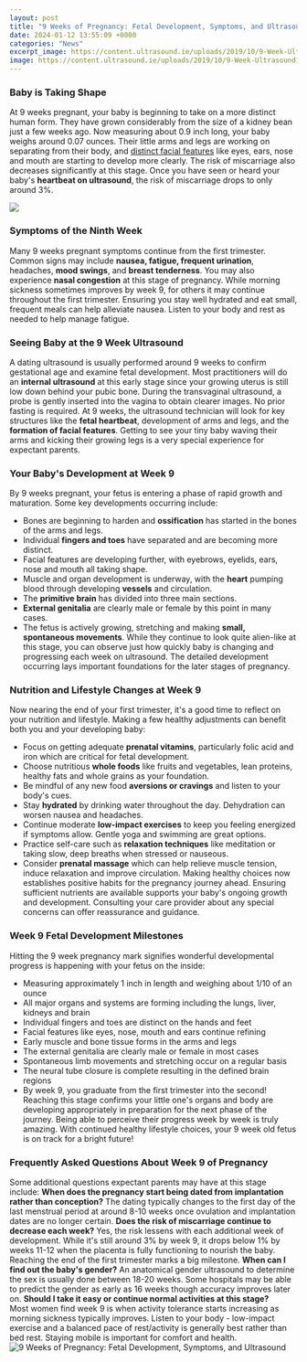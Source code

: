 ```yaml
---
layout: post
title: "9 Weeks of Pregnancy: Fetal Development, Symptoms, and Ultrasound"
date: 2024-01-12 13:55:09 +0000
categories: "News"
excerpt_image: https://content.ultrasound.ie/uploads/2019/10/9-Week-Ultrasound1.png
image: https://content.ultrasound.ie/uploads/2019/10/9-Week-Ultrasound1.png
---
```


### Baby is Taking Shape
At 9 weeks pregnant, your baby is beginning to take on a more distinct human form. They have grown considerably from the size of a kidney bean just a few weeks ago. Now measuring about 0.9 inch long, your baby weighs around 0.07 ounces. Their little arms and legs are working on separating from their body, and [distinct facial features](https://store.fi.io.vn/funny-its-a-doberman-not-shark-dog-owner) like eyes, ears, nose and mouth are starting to develop more clearly. The risk of miscarriage also decreases significantly at this stage. Once you have seen or heard your baby's **heartbeat on ultrasound**, the risk of miscarriage drops to only around 3%.

![](https://www.babiescarrier.com/wp-content/uploads/2018/09/9-weeks-pregnant-baby-development-info-graphic.jpg)
### Symptoms of the Ninth Week
Many 9 weeks pregnant symptoms continue from the first trimester. Common signs may include **nausea, fatigue, frequent urination**, headaches, **mood swings**, and **breast tenderness**. You may also experience **nasal congestion** at this stage of pregnancy. While morning sickness sometimes improves by week 9, for others it may continue throughout the first trimester. Ensuring you stay well hydrated and eat small, frequent meals can help alleviate nausea. Listen to your body and rest as needed to help manage fatigue.
### Seeing Baby at the 9 Week Ultrasound
A dating ultrasound is usually performed around 9 weeks to confirm gestational age and examine fetal development. Most practitioners will do an **internal ultrasound** at this early stage since your growing uterus is still low down behind your pubic bone. During the transvaginal ultrasound, a probe is gently inserted into the vagina to obtain clearer images. No prior fasting is required. At 9 weeks, the ultrasound technician will look for key structures like the **fetal heartbeat**, development of arms and legs, and the **formation of facial features**. Getting to see your tiny baby waving their arms and kicking their growing legs is a very special experience for expectant parents.
### Your Baby's Development at Week 9   
By 9 weeks pregnant, your fetus is entering a phase of rapid growth and maturation. Some key developments occurring include:
- Bones are beginning to harden and **ossification** has started in the bones of the arms and legs.  
- Individual **fingers and toes** have separated and are becoming more distinct.
- Facial features are developing further, with eyebrows, eyelids, ears, nose and mouth all taking shape.
- Muscle and organ development is underway, with the **heart** pumping blood through developing **vessels** and circulation.
- The **primitive brain** has divided into three main sections.
- **External genitalia** are clearly male or female by this point in many cases.
- The fetus is actively growing, stretching and making **small, spontaneous movements**.
While they continue to look quite alien-like at this stage, you can observe just how quickly baby is changing and progressing each week on ultrasound. The detailed development occurring lays important foundations for the later stages of pregnancy.
### Nutrition and Lifestyle Changes at Week 9
Now nearing the end of your first trimester, it's a good time to reflect on your nutrition and lifestyle. Making a few healthy adjustments can benefit both you and your developing baby:
- Focus on getting adequate **prenatal vitamins**, particularly folic acid and iron which are critical for fetal development.
- Choose nutritious **whole foods** like fruits and vegetables, lean proteins, healthy fats and whole grains as your foundation. 
- Be mindful of any new food **aversions or cravings** and listen to your body's cues.
- Stay **hydrated** by drinking water throughout the day. Dehydration can worsen nausea and headaches.
- Continue moderate **low-impact exercises** to keep you feeling energized if symptoms allow. Gentle yoga and swimming are great options.
- Practice self-care such as **relaxation techniques** like meditation or taking slow, deep breaths when stressed or nauseous.
- Consider **prenatal massage** which can help relieve muscle tension, induce relaxation and improve circulation.
Making healthy choices now establishes positive habits for the pregnancy journey ahead. Ensuring sufficient nutrients are available supports your baby's ongoing growth and development. Consulting your care provider about any special concerns can offer reassurance and guidance.
### Week 9 Fetal Development Milestones
Hitting the 9 week pregnancy mark signifies wonderful developmental progress is happening with your fetus on the inside:
- Measuring approximately 1 inch in length and weighing about 1/10 of an ounce
- All major organs and systems are forming including the lungs, liver, kidneys and brain 
- Individual fingers and toes are distinct on the hands and feet
- Facial features like eyes, nose, mouth and ears continue refining
- Early muscle and bone tissue forms in the arms and legs
- The external genitalia are clearly male or female in most cases  
- Spontaneous limb movements and stretching occur on a regular basis
- The neural tube closure is complete resulting in the defined brain regions
- By week 9, you graduate from the first trimester into the second!
Reaching this stage confirms your little one's organs and body are developing appropriately in preparation for the next phase of the journey. Being able to perceive their progress week by week is truly amazing. With continued healthy lifestyle choices, your 9 week old fetus is on track for a bright future!
### Frequently Asked Questions About Week 9 of Pregnancy
Some additional questions expectant parents may have at this stage include:
**When does the pregnancy start being dated from implantation rather than conception?** 
The dating typically changes to the first day of the last menstrual period at around 8-10 weeks once ovulation and implantation dates are no longer certain. 
**Does the risk of miscarriage continue to decrease each week?**
Yes, the risk lessens with each additional week of development. While it's still around 3% by week 9, it drops below 1% by weeks 11-12 when the placenta is fully functioning to nourish the baby. Reaching the end of the first trimester marks a big milestone.
**When can I find out the baby's gender?**
An anatomical gender ultrasound to determine the sex is usually done between 18-20 weeks. Some hospitals may be able to predict the gender as early as 16 weeks though accuracy improves later on. 
**Should I take it easy or continue normal activities at this stage?**  
Most women find week 9 is when activity tolerance starts increasing as morning sickness typically improves. Listen to your body - low-impact exercise and a balanced pace of rest/activity is generally best rather than bed rest. Staying mobile is important for comfort and health.
![9 Weeks of Pregnancy: Fetal Development, Symptoms, and Ultrasound](https://content.ultrasound.ie/uploads/2019/10/9-Week-Ultrasound1.png)